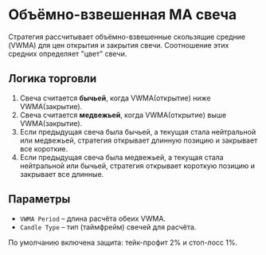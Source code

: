 # Объёмно-взвешенная MA свеча

Стратегия рассчитывает объёмно-взвешенные скользящие средние (VWMA) для цен открытия и закрытия свечи. Соотношение этих средних определяет "цвет" свечи.

## Логика торговли
1. Свеча считается **бычьей**, когда VWMA(открытие) ниже VWMA(закрытие).
2. Свеча считается **медвежьей**, когда VWMA(открытие) выше VWMA(закрытие).
3. Если предыдущая свеча была бычьей, а текущая стала нейтральной или медвежьей, стратегия открывает длинную позицию и закрывает все короткие.
4. Если предыдущая свеча была медвежьей, а текущая стала нейтральной или бычьей, стратегия открывает короткую позицию и закрывает все длинные.

## Параметры
- `VWMA Period` – длина расчёта обеих VWMA.
- `Candle Type` – тип (таймфрейм) свечей для расчёта.

По умолчанию включена защита: тейк-профит 2% и стоп-лосс 1%.
